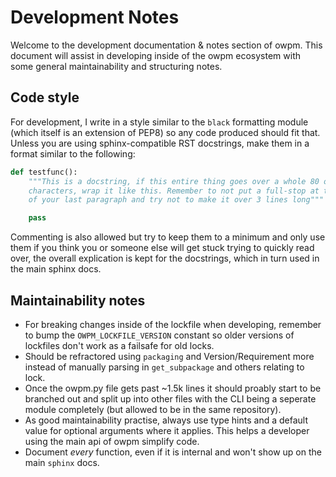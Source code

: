 # Development Notes

Welcome to the development documentation & notes section of owpm. This document will assist in developing inside of the owpm ecosystem with some general maintainability and structuring notes.

## Code style

For development, I write in a style similar to the `black` formatting module (which itself is an extension of PEP8) so any code produced should fit that. Unless you are using sphinx-compatible RST docstrings, make them in a format similar to the following:

```py
def testfunc():
    """This is a docstring, if this entire thing goes over a whole 80 or so
    characters, wrap it like this. Remember to not put a full-stop at the end
    of your last paragraph and try not to make it over 3 lines long"""

    pass
```

Commenting is also allowed but try to keep them to a minimum and only use them if you think you or someone else will get stuck trying to quickly read over, the overall explication is kept for the docstrings, which in turn used in the main sphinx docs.

## Maintainability notes

- For breaking changes inside of the lockfile when developing, remember to bump the `OWPM_LOCKFILE_VERSION` constant so older versions of lockfiles don't work as a failsafe for old locks.
- Should be refractored using `packaging` and Version/Requirement more instead of manually parsing in `get_subpackage` and others relating to lock.
- Once the owpm.py file gets past ~1.5k lines it should proably start to be branched out and split up into other files with the CLI being a seperate module completely (but allowed to be in the same repository).
- As good maintainability practise, always use type hints and a default value for optional arguments where it applies. This helps a developer using the main api of owpm simplify code.
- Document *every* function, even if it is internal and won't show up on the main `sphinx` docs.
